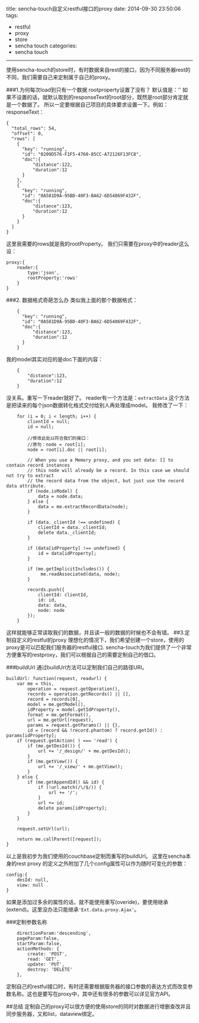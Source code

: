 title: sencha-touch自定义restful接口的proxy
date: 2014-09-30 23:50:06
tags:
- restful
- proxy
- store
- sencha touch
categories:
- sencha touch
---

使用sencha-touch的store时，有时数据来自rest的接口，因为不同服务器rest的不同，我们需要自己来定制属于自己的proxy。
<!--more-->
###1.为何每次load到只有一个数据
rootproperty设置了没有？
默认值是：''
如果不设置的话，就默认取到的responseText的root部分，既然是root部分肯定就是一个数据了。
所以一定要根据自己项目的具体要求设置一下。例如：
responseText：

    {
      "total_rows": 54,
      "offset": 0,
      "rows": [
        {
          "key": "running",
          "id": "0209D576-F1F5-4760-85CC-A72126F13FC8",
          "doc":{
              "distance":122,
              "duration":12
          }
        },
        {
          "key": "running",
          "id": "0A581D9A-95BD-40F3-BA62-6D54069F432F",
          "doc":{
              "distance":123,
              "duration":12
          }
        }
      ]
    }

这里我需要的rows就是我的rootProperty。
我们只需要在proxy中的reader这么设：

    proxy:{
        reader:{
            type:'json',
            rootProperty:'rows'
        }
    }

###2. 数据格式奇葩怎么办
类似我上面的那个数据格式：

        {
          "key": "running",
          "id": "0A581D9A-95BD-40F3-BA62-6D54069F432F",
          "doc":{
              "distance":123,
              "duration":12
          }
        }

我的model其实对应的是doc下面的内容：

        {
            "distance":123,
            "duration":12
        }

没关系。重写一下reader就好了。
reader有一个方法是：`extractData`
这个方法是把读来的每个json数据转化格式交付给别人再处理成model。
我修改了一下：

        for (i = 0; i < length; i++) {
            clientId = null;
            id = null;
            
            //修改此处以符合我们的接口：
            //原句：node = root[i];
            node = root[i].doc || root[i];

            // When you use a Memory proxy, and you set data: [] to contain record instances
            // this node will already be a record. In this case we should not try to extract
            // the record data from the object, but just use the record data attribute.
            if (node.isModel) {
                data = node.data;
            } else {
                data = me.extractRecordData(node);
            }

            if (data._clientId !== undefined) {
                clientId = data._clientId;
                delete data._clientId;
            }

            if (data[idProperty] !== undefined) {
                id = data[idProperty];
            }

            if (me.getImplicitIncludes()) {
                 me.readAssociated(data, node);
            }

            records.push({
                clientId: clientId,
                id: id,
                data: data,
                node: node
            });
        }

这样就能够正常读取我们的数据，并且读一般的数据的时候也不会有错。
##3.定制自定义的restful的proxy
理想化的情况下，我们希望创建一个store，使用的proxy是可以匹配我们服务器的restful接口.
sencha-touch为我们提供了一个非常方便重写的restproxy，我们可以根据自己的需要定制自己的借口。

###buildUrl
通过buildUrl方法可以定制我们自己的路径URI。

    buildUrl: function(request, readurl) {
        var me = this,
            operation = request.getOperation(),
            records = operation.getRecords() || [],
            record = records[0],
            model = me.getModel(),
            idProperty = model.getIdProperty(),
            format = me.getFormat(),
            url = me.getUrl(request),
            params = request.getParams() || {},
            id = (record && !record.phantom) ? record.getId() : params[idProperty];
        if (request.getAction( ) === 'read') {
            if (me.getDesId()) {
                url += '/_design/' + me.getDesId();
            }
            if (me.getView()) {
                url += '/_view/' + me.getView();
            }
        } else {
            if (me.getAppendId() && id) {
                if (!url.match(/\/$/)) {
                    url += '/';
                }
                url += id;
                delete params[idProperty];
            }
        }

        request.setUrl(url);

        return me.callParent([request]);
    }

以上是我初步为我们使用的couchbase定制而重写的buildUrl。
这里在sencha本身的rest proxy 的定义之外附加了几个config属性可以作为随时可变化的参数：

    config:{
        desId: null,
        view: null
    }

如果是添加过多余的属性的话，就不能使用重写(overide)，要使用继承(extend)。这里没办法只能继承`'Ext.data.proxy.Ajax'`。

###定制参数名称


        directionParam:'descending',
        pageParam:false,
        startParam:false,
        actionMethods: {
            create: 'POST',
            read: 'GET',
            update: 'PUT',
            destroy: 'DELETE'
        },
    
定制自己的restful接口时，有时还需要根据服务器的接口参数的表达方式而改变参数名称。这也是要写在proxy中，其中还有很多的参数可以详见官方API。

##总结
定制自己的proxy可以很方便的使用store的同时对数据进行增删查改并且同步服务器，又和list，dataview绑定。
